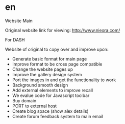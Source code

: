 # en
Website Main

Original website link for viewing: http://www.nieora.com/ 

For DASH

Website of original to copy over and improve upon:

* Generate basic format for main page
* Improve format to be cross page compatible
* Change the website pages up
* Improve the gallery design system
* Port the images in and get the functionality to work
* Background smooth design
* Add external elements to improve recall
* We evalue code for Javascript toolbar
* Buy domain
* PORT to external host
* Create blog space (show alex details)
* Create forum feedback system to main email
